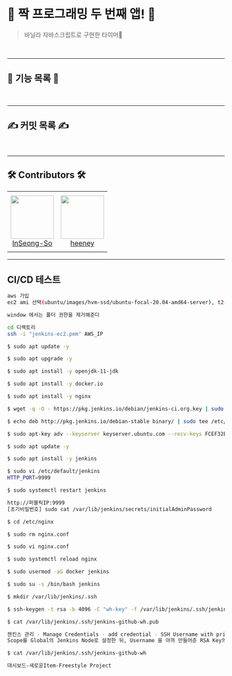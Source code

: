 # 👋 짝 프로그래밍 두 번째 앱! 👋
> 바닐라 자바스크립트로 구현한 타이머🤩

<br>
<hr>

## 📜 기능 목록 📜

<br>
<hr>

## ✍️ 커밋 목록 ✍️

<br>
<hr>

## 🛠 Contributors 🛠

<table>
  <tr height="140px">
    <td align="center">
      <a href="https://github.com/InSeong-So"><img height="100px" width="100px" src="https://avatars.githubusercontent.com/u/18283006?v=4"/></a>
      <br />
      <a href="https://github.com/InSeong-So">InSeong-So</a>
    </td>
    <td align="center">
      <a href="https://github.com/programmer-heeney"><img height="100px" width="100px" src="https://avatars.githubusercontent.com/u/66028045?v=4"/></a>
      <br />
      <a href="https://github.com/programmer-heeney">heeney</a>
    </td>
  </tr>
</table>

<hr>

## CI/CD 테스트

```sh
aws 가입
ec2 ami 선택(ubuntu/images/hvm-ssd/ubuntu-focal-20.04-amd64-server), t2-micro, 22/80/9999, 키 새로 생성(jenkins-ec2)

window 에서는 폴더 권한을 제거해준다

cd 디렉토리
ssh -i "jenkins-ec2.pem" AWS_IP

$ sudo apt update -y

$ sudo apt upgrade -y

$ sudo apt install -y openjdk-11-jdk

$ sudo apt install -y docker.io

$ sudo apt install -y nginx

$ wget -q -O - https://pkg.jenkins.io/debian/jenkins-ci.org.key | sudo apt-key add

$ echo deb http://pkg.jenkins.io/debian-stable binary/ | sudo tee /etc/apt/sources.list.d/jenkins.list

$ sudo apt-key adv --keyserver keyserver.ubuntu.com --recv-keys FCEF32E745F2C3D5

$ sudo apt update -y

$ sudo apt install -y jenkins

$ sudo vi /etc/default/jenkins
HTTP_PORT=9999

$ sudo systemctl restart jenkins

http://퍼블릭IP:9999
[초기비밀번호] sudo cat /var/lib/jenkins/secrets/initialAdminPassword

$ cd /etc/nginx

$ sudo rm nginx.conf

$ sudo vi nginx.conf

$ sudo systemctl reload nginx

$ sudo usermod -aG docker jenkins

$ sudo su -s /bin/bash jenkins

$ mkdir /var/lib/jenkins/.ssh

$ ssh-keygen -t rsa -b 4096 -C "wh-key" -f /var/lib/jenkins/.ssh/jenkins-github-wh

$ cat /var/lib/jenkins/.ssh/jenkins-github-wh.pub

젠킨스 관리 - Manage Credentials - add credential - SSH Username with private key
Scope를 Global의 Jenkins Node로 설정한 뒤, Username 을 아까 만들어준 RSA Key의 이름과 동일하게 설정

$ cat /var/lib/jenkins/.ssh/jenkins-github-wh

대시보드-새로운Item-Freestyle Project
```